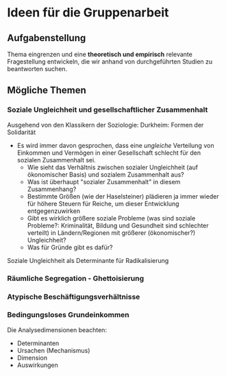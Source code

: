 # Ideen für die Gruppenarbeit


## Aufgabenstellung
Thema eingrenzen und eine **theoretisch und empirisch** relevante Fragestellung entwickeln, die wir anhand von durchgeführten Studien zu beantworten suchen.


## Mögliche Themen

### Soziale Ungleichheit und gesellschaftlicher Zusammenhalt
Ausgehend von den Klassikern der Soziologie: Durkheim: Formen der Solidarität


- Es wird immer davon gesprochen, dass eine *ungleiche* Verteilung von Einkommen und Vermögen in einer Gesellschaft schlecht für den sozialen Zusammenhalt sei. 
    + Wie sieht das Verhältnis zwischen sozialer Ungleichheit (auf ökonomischer Basis) und sozialem Zusammenhalt aus?
    + Was ist überhaupt "sozialer Zusammenhalt" in diesem Zusammenhang?
    + Bestimmte Größen (wie der Haselsteiner) plädieren ja immer wieder für höhere Steuern für Reiche, um dieser Entwicklung entgegenzuwirken
    + Gibt es wirklich größere soziale Probleme (was sind soziale Probleme?: Kriminalität, Bildung und Gesundheit sind schlechter verteilt) in Ländern/Regionen mit größerer (ökonomischer?) Ungleichheit?
    + Was für Gründe gibt es dafür?


Soziale Ungleichheit als Determinante für Radikalisierung


### Räumliche Segregation - Ghettoisierung

### Atypische Beschäftigungsverhältnisse

### Bedingungsloses Grundeinkommen

Die Analysedimensionen beachten:

- Determinanten
- Ursachen (Mechanismus)
- Dimension 
- Auswirkungen



